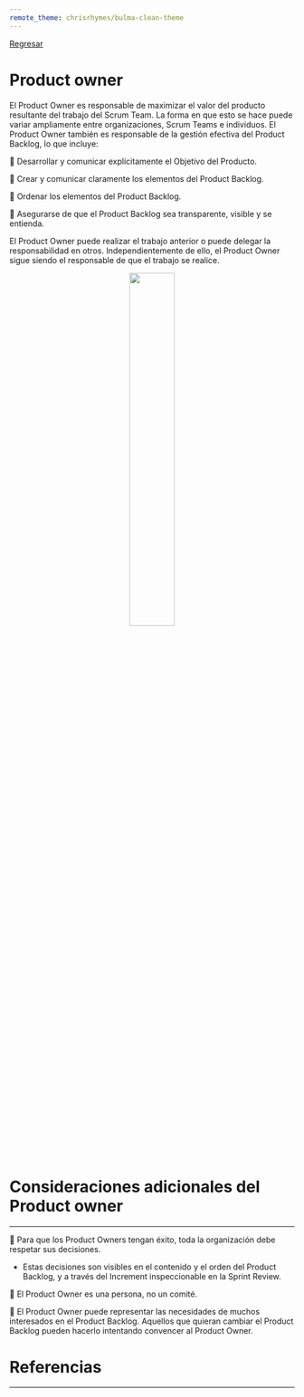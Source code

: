 ```yaml
---
remote_theme: chrisrhymes/bulma-clean-theme
---
```


[Regresar](/CodingBootcampsESPOL-SCRUM/)

# Product owner

El Product Owner es responsable de maximizar el valor del producto resultante del trabajo del Scrum Team. La forma en que esto se hace puede variar ampliamente entre organizaciones, Scrum Teams e individuos.
El Product Owner también es responsable de la gestión efectiva del Product Backlog, lo que incluye:

🔹 Desarrollar y comunicar explícitamente el Objetivo del Producto.

🔹 Crear y comunicar claramente los elementos del Product Backlog. 

🔹 Ordenar los elementos del Product Backlog. 

🔹 Asegurarse de que el Product Backlog sea transparente, visible y se entienda.

El Product Owner puede realizar el trabajo anterior o puede delegar la responsabilidad en otros. Independientemente de ello, el Product Owner sigue siendo el responsable de que el trabajo se realice.

<p align="center">
<img src="https://media.giphy.com/media/v1.Y2lkPTc5MGI3NjExNzNhYzcxNzk1YzE2ZmViYjNjODgyNmU5MGJjYmE5OTM5NmU5ODY3NSZjdD1n/9xBkeTB5XY1ahOqgMW/giphy.gif" width="40%"/>
</p>

Consideraciones adicionales del Product owner
===========

* * *
🔹 Para que los Product Owners tengan éxito, toda la organización debe respetar sus decisiones. 
   + Estas decisiones son visibles en el contenido y el orden del Product Backlog, y a través del Increment inspeccionable en la Sprint Review.

🔹 El Product Owner es una persona, no un comité.

🔹 El Product Owner puede representar las necesidades de muchos interesados en el Product Backlog. Aquellos que quieran cambiar el Product Backlog pueden hacerlo intentando convencer al Product Owner.

Referencias 
===========

* * *